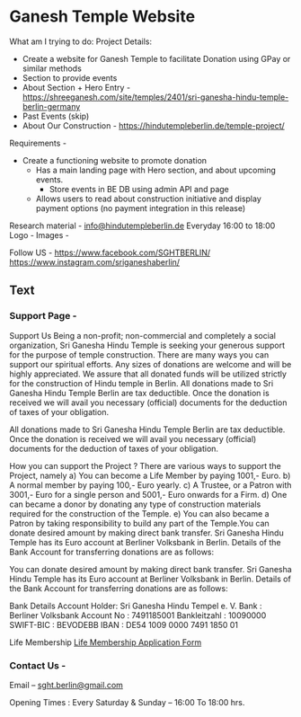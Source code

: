 # Ganesh Temple Website
What am I trying to do:
Project Details:
- Create a website for Ganesh Temple to facilitate Donation using GPay or similar methods
- Section to provide events
- About Section + Hero Entry - https://shreeganesh.com/site/temples/2401/sri-ganesha-hindu-temple-berlin-germany
- Past Events (skip)
- About Our Construction - https://hindutempleberlin.de/temple-project/

Requirements - 

- Create a functioning website to promote donation
  - Has a main landing page with Hero section, and about upcoming events. 
    - Store events in BE DB using admin API and page
  - Allows users to read about construction initiative and display payment options (no payment integration in this release)
    



Research material -
info@hindutempleberlin.de 
Everyday 16:00 to 18:00
Logo - 
Images - 

Follow US - 
https://www.facebook.com/SGHTBERLIN/
https://www.instagram.com/sriganeshaberlin/

## Text 
### Support Page - 
Support Us 
Being a non-profit; non-commercial and completely a social organization, Sri Ganesha Hindu Temple is seeking your generous support for the purpose of temple construction. There are many ways you can support our spiritual efforts. Any sizes of donations are welcome and will be highly appreciated. We assure that all donated funds will be utilized strictly for the construction of Hindu temple in Berlin.
All donations made to Sri Ganesha Hindu Temple Berlin are tax deductible. Once the donation is received we will avail you necessary (official) documents for the deduction of taxes of your obligation.

All donations made to Sri Ganesha Hindu Temple Berlin are tax deductible. Once the donation is received we will avail you necessary (official) documents for the deduction of taxes of your obligation.

How you can support the Project ?
There are various ways to support the Project, namely
a) You can become a Life Member by paying 1001,- Euro.
b) A normal member by paying 100,- Euro yearly.
c) A Trustee, or a Patron with 3001,- Euro for a single person and 5001,- Euro onwards for a Firm.
d) One can became a donor by donating any type of construction materials required for the construction of the Temple.
e) You can also became a Patron by taking responsibility to build any part of the Temple.You can donate desired amount by making direct bank transfer. Sri Ganesha Hindu Temple has its Euro account at Berliner Volksbank in Berlin. Details of the Bank Account for transferring donations are as follows:

You can donate desired amount by making direct bank transfer. Sri Ganesha Hindu Temple has its Euro account at Berliner Volksbank in Berlin. Details of the Bank Account for transferring donations are as follows:

Bank Details
Account Holder: Sri Ganesha Hindu Tempel e. V.
Bank : Berliner Volksbank 
Account No : 7491185001
Bankleitzahl : 10090000
SWIFT-BIC : BEVODEBB
IBAN : DE54 1009 0000 7491 1850 01

Life Membership
[Life Membership Application Form](https://www.hindutempleberlin.de/wp-content/uploads/2022/02/SGHT-Membership-application-form_2022.pdf)

### Contact Us - 

Email –  sght.berlin@gmail.com

Opening Times :
Every Saturday & Sunday – 16:00 To 18:00 hrs.